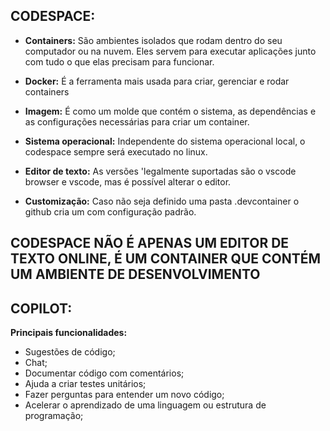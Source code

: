 ## CODESPACE:

- **Containers:** São ambientes isolados que rodam dentro do seu computador ou na nuvem. Eles servem para executar aplicações junto com tudo o que elas precisam para funcionar.
  
- **Docker:** É a ferramenta mais usada para criar, gerenciar e rodar containers

- **Imagem:** É como um molde que contém o sistema, as dependências e as configurações necessárias para criar um container.

- **Sistema operacional:** Independente do sistema operacional local, o codespace sempre será executado no linux.

- **Editor de texto:** As versões 'legalmente suportadas são o vscode browser e vscode, mas é possível alterar o editor.

- **Customização:** Caso não seja definido uma pasta .devcontainer o github cria um com configuração padrão.

**CODESPACE NÃO É APENAS UM EDITOR DE TEXTO ONLINE, É UM CONTAINER QUE CONTÉM UM AMBIENTE DE DESENVOLVIMENTO**
--------
## COPILOT:
**Principais funcionalidades:**
- Sugestões de código;
- Chat;
- Documentar código com comentários;
- Ajuda a criar testes unitários;
- Fazer perguntas para entender um novo código;
- Acelerar o aprendizado de uma linguagem ou estrutura de programação;
